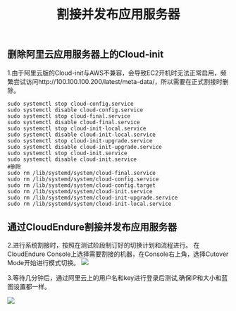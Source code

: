﻿---
title: "割接并发布应用服务器"
chapter: false
weight: 82
---
## 删除阿里云应用服务器上的Cloud-init
1.由于阿里云版的Cloud-init与AWS不兼容，会导致EC2开机时无法正常启用，频繁尝试访问http://100.100.100.200/latest/meta-data/，所以需要在正式割接时删除。

    sudo systemctl stop cloud-config.service
    sudo systemctl disable cloud-config.service
    sudo systemctl stop cloud-final.service
    sudo systemctl disable cloud-final.service
    sudo systemctl stop cloud-init-local.service
    sudo systemctl disable cloud-init-local.service
    sudo systemctl stop cloud-init-upgrade.service
    sudo systemctl disable cloud-init-upgrade.service
    sudo systemctl stop cloud-init.service
    sudo systemctl disable cloud-init.service
    #删除
    sudo rm /lib/systemd/system/cloud-final.service
    sudo rm /lib/systemd/system/cloud-config.service
    sudo rm /lib/systemd/system/cloud-config.target
    sudo rm /lib/systemd/system/cloud-init.service
    sudo rm /lib/systemd/system/cloud-init-upgrade.service
    sudo rm /lib/systemd/system/cloud-init-local.service

## 通过CloudEndure割接并发布应用服务器
2.进行系统割接时，按照在测试阶段制订好的切换计划和流程进行。
在CloudEndure Console上选择需要割接的机器，在Console右上角，选择Cutover Mode开始进行模式切换。
![](/images/Failover/cutovermode1.png)

3.等待几分钟后，通过阿里云上的用户名和key进行登录后测试,确保IP和大小和蓝图设置都一样。

![](/images/Failover/cutovermode2.png)


